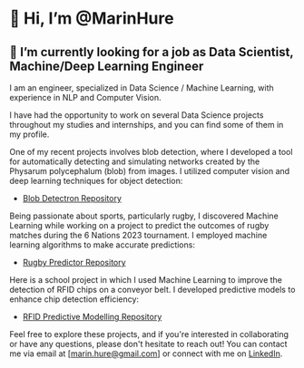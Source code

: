 # 👋 Hi, I’m @MarinHure
## 👀 I’m currently looking for a job as Data Scientist, Machine/Deep Learning Engineer

I am an engineer, specialized in Data Science / Machine Learning, with experience in NLP and Computer Vision.

I have had the opportunity to work on several Data Science projects throughout my studies and internships, and you can find some of them in my profile.

One of my recent projects involves blob detection, where I developed a tool for automatically detecting and simulating networks created by the Physarum polycephalum (blob) from images. 
I utilized computer vision and deep learning techniques for object detection:

- [Blob Detectron Repository](https://github.com/MarinHure/Blob_Detectron.git)

Being passionate about sports, particularly rugby, I discovered Machine Learning while working on a project to predict the outcomes of rugby matches during the 6 Nations 2023 tournament.
I employed machine learning algorithms to make accurate predictions:
        
- [Rugby Predictor Repository](https://github.com/MarinHure/Rugby_Predictor.git)

Here is a school project in which I used Machine Learning to improve the detection of RFID chips on a conveyor belt.
I developed predictive models to enhance chip detection efficiency:
        
- [RFID Predictive Modelling Repository](https://github.com/MarinHure/RFID_Predictive_Modelling.git)

Feel free to explore these projects, and if you're interested in collaborating or have any questions, please don't hesitate to reach out! 
You can contact me via email at [marin.hure@gmail.com] or connect with me on [LinkedIn](https://www.linkedin.com/in/marin-hure/).

<!---
MarinHure/MarinHure is a ✨ special ✨ repository because its `README.md` (this file) appears on your GitHub profile.
You can click the Preview link to take a look at your changes.
--->
